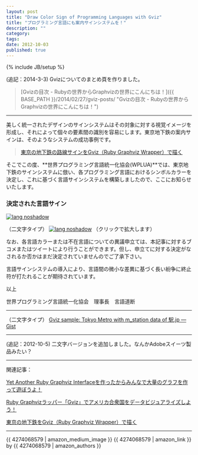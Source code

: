 ```yaml
---
layout: post
title: "Draw Color Sign of Programming Languages with Gviz"
title: "プログラミング言語にも案内サインシステムを！"
description: ""
category: 
tags: 
date: 2012-10-03
published: true
---
```

{% include JB/setup %}

(追記：2014-3-3) Gvizについてのまとめ頁を作りました。

> [Gvizの目次 - Rubyの世界からGraphvizの世界にこんにちは！]({{ BASE_PATH }}/2014/02/27/gviz-posts/ "Gvizの目次 - Rubyの世界からGraphvizの世界にこんにちは！")

---


美しく統一されたデザインのサインシステムはその対象に対する視覚イメージを形成し、それによって個々の要素間の識別を容易にします。東京地下鉄の案内サインは、そのようなシステムの成功事例です。

> [東京の地下鉄の路線サインをGviz（Ruby Graphviz Wrapper）で描く](http://melborne.github.com/2012/10/03/draw-metro-logos-with-gviz/ '東京の地下鉄の路線サインをGviz（Ruby Graphviz Wrapper）で描く')

そこでこの度、**世界プログラミング言語統一化協会(WPLUA)**では、東京地下鉄のサインシステムに倣い、各プログラミング言語におけるシンボルカラーを決定し、これに基づく言語サインシステムを構築しましたので、ここにお知らせいたします。




### 決定された言語サイン

<a href="{{ site.url }}/assets/images/2012/langlogo.png" rel="lightbox" title="Programming Language Sign System"><img src="{{ site.url }}/assets/images/2012/langlogo.png" alt="lang noshadow" /></a>

（二文字タイプ）
<a href="{{ site.url }}/assets/images/2012/langlogo2.png" rel="lightbox" title="Programming Language Sign System"><img src="{{ site.url }}/assets/images/2012/langlogo2.png" alt="lang noshadow" /></a>
（クリックで拡大します）

なお、各言語カラーまたは不在言語についての異議申立ては、本記事に対するブコメまたはツイートにより行うことができます。但し、申立てに対する決定がなされるか否かはまだ決定されていませんのでご了承下さい。

言語サインシステムの導入により、言語間の微小な差異に基づく長い紛争に終止符が打たれることが期待されています。

以上

世界プログラミング言語統一化協会　理事長　言語道断

----

<script src="https://gist.github.com/3815566.js?file=lang_logo.rb"></script>

（二文字タイプ）
[Gviz sample: Tokyo Metro with m_station data of 駅.jp — Gist](https://gist.github.com/3815566#file_lang_logo2.rb 'Gviz sample: Tokyo Metro with m_station data of 駅.jp — Gist')

----

(追記：2012-10-5) 二文字バージョンを追加しました。なんかAdobeスイーツ製品みたい？


----

関連記事：

[Yet Another Ruby Graphviz Interfaceを作ったからみんなで大量のグラフを作って遊ぼうよ！](http://melborne.github.com/2012/09/25/ruby-plus-graphviz-should-eql-gviz/ 'Yet Another Ruby Graphviz Interfaceを作ったからみんなで大量のグラフを作って遊ぼうよ！')

[Ruby Graphvizラッパー「Gviz」でアメリカ合衆国をデータビジュアライズしよう！](http://melborne.github.com/2012/09/27/usstates-map-data-vasualization-with-gviz/ 'Ruby Graphvizラッパー「Gviz」でアメリカ合衆国をデータビジュアライズしよう！')

[東京の地下鉄をGviz（Ruby Graphviz Wrapper）で描く](http://melborne.github.com/2012/10/02/draw-metro-map-with-gviz/ '東京の地下鉄をGviz（Ruby Graphviz Wrapper）で描く')

----

{{ 4274068579 | amazon_medium_image }}
{{ 4274068579 | amazon_link }} by {{ 4274068579 | amazon_authors }}

